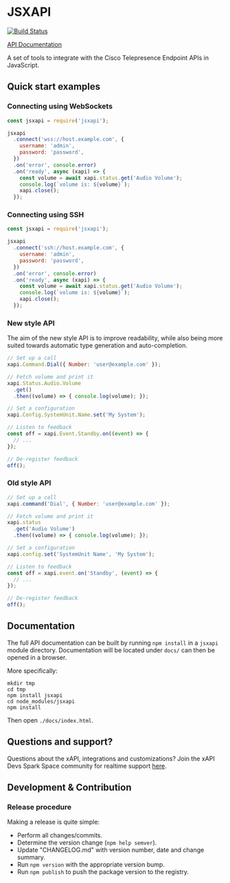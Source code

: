 # JSXAPI

[![Build Status](https://travis-ci.org/cisco-ce/jsxapi.svg?branch=master)](https://travis-ci.org/cisco-ce/jsxapi)

[API Documentation](https://cisco-ce.github.io/jsxapi/)

A set of tools to integrate with the Cisco Telepresence Endpoint APIs in
JavaScript.

## Quick start examples

### Connecting using WebSockets

``` javascript
const jsxapi = require('jsxapi');

jsxapi
  .connect('wss://host.example.com', {
    username: 'admin',
    password: 'password',
  })
  .on('error', console.error)
  .on('ready', async (xapi) => {
    const volume = await xapi.status.get('Audio Volume');
    console.log(`volume is: ${volume}`);
    xapi.close();
  });
```

### Connecting using SSH

``` javascript
const jsxapi = require('jsxapi');

jsxapi
  .connect('ssh://host.example.com', {
    username: 'admin',
    password: 'password',
  })
  .on('error', console.error)
  .on('ready', async (xapi) => {
    const volume = await xapi.status.get('Audio Volume');
    console.log(`volume is: ${volume}`);
    xapi.close();
  });
```

### New style API

The aim of the new style API is to improve readability, while also being more
suited towards automatic type generation and auto-completion.

```javascript
// Set up a call
xapi.Command.Dial({ Number: 'user@example.com' });

// Fetch volume and print it
xapi.Status.Audio.Volume
  .get()
  .then((volume) => { console.log(volume); });

// Set a configuration
xapi.Config.SystemUnit.Name.set('My System');

// Listen to feedback
const off = xapi.Event.Standby.on((event) => {
  // ...
});

// De-register feedback
off();
```

### Old style API

```javascript
// Set up a call
xapi.command('Dial', { Number: 'user@example.com' });

// Fetch volume and print it
xapi.status
  .get('Audio Volume')
  .then((volume) => { console.log(volume); });

// Set a configuration
xapi.config.set('SystemUnit Name', 'My System');

// Listen to feedback
const off = xapi.event.on('Standby', (event) => {
  // ...
});

// De-register feedback
off();
```

## Documentation

The full API documentation can be built by running `npm install` in a `jsxapi`
module directory. Documentation will be located under `docs/` can then be opened
in a browser.

More specifically:

```
mkdir tmp
cd tmp
npm install jsxapi
cd node_modules/jsxapi
npm install
```

Then open `./docs/index.html`.

## Questions and support?

Questions about the xAPI, integrations and customizations? Join the xAPI Devs
Spark Space community for realtime support [here](https://eurl.io/#rkp76XDrG).

## Development & Contribution

### Release procedure

Making a release is quite simple:

 * Perform all changes/commits.
 * Determine the version change (`npm help semver`).
 * Update "CHANGELOG.md" with version number, date and change summary.
 * Run `npm version` with the appropriate version bump.
 * Run `npm publish` to push the package version to the registry.
